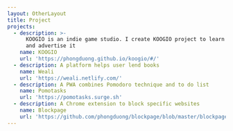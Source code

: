 ```yaml
---
layout: OtherLayout
title: Project
projects:
  - description: >-
      KOOGIO is an indie game studio. I create KOOGIO project to learn new tools
      and advertise it
    name: KOOGIO
    url: 'https://phongduong.github.io/koogio/#/'
  - description: A platform helps user lend books
    name: Weali
    url: 'https://weali.netlify.com/'
  - description: A PWA combines Pomodoro technique and to do list
    name: Pomotasks
    url: 'https://pomotasks.surge.sh'
  - description: A Chrome extension to block specific websites
    name: Blockpage
    url: 'https://github.com/phongduong/blockpage/blob/master/blockpage.crx'
---
```

<pages-Projects />
